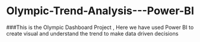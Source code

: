 # Olympic-Trend-Analysis---Power-BI
###This is the Olympic Dashboard Project , Here we have used Power BI to create visual and understand the trend to make data driven decisions
